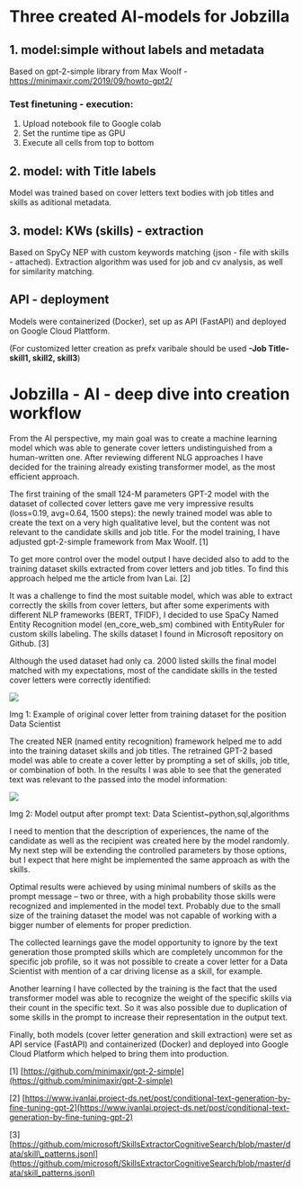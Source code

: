 # Three created AI-models for Jobzilla

## 1. model:simple without labels and metadata

Based on gpt-2-simple library from Max Woolf - https://minimaxir.com/2019/09/howto-gpt2/

### Test finetuning - execution:

1. Upload notebook file to Google colab
2. Set the runtime tipe as GPU 
3. Execute all cells from top to bottom


## 2. model: with Title labels 
Model was trained based on cover letters text bodies with job titles and skills as aditional metadata.


##  3. model: KWs (skills) - extraction
Based on SpyCy NEP with custom keywords matching (json - file with skills - attached). 
Extraction algorithm was used for job and cv analysis, as well for similarity matching. 


## API - deployment
Models were containerized (Docker), set up as API (FastAPI) and deployed on Google Cloud Plattform.

(For customized letter creation as prefx varibale should be used **-Job Title-skill1, skill2, skill3**)


# Jobzilla - AI - deep dive into creation workflow

From the AI perspective, my main goal was to create a machine learning model which was able to generate cover letters undistinguished from a human-written one. After reviewing different NLG approaches I have decided for the training already existing transformer model, as the most efficient approach.

The first training of the small 124-M parameters GPT-2 model with the dataset of collected cover letters gave me very impressive results (loss=0.19, avg=0.64, 1500 steps): the newly trained model was able to create the text on a very high qualitative level, but the content was not relevant to the candidate skills and job title. For the model training, I have adjusted gpt-2-simple framework from Max Woolf. [1]

To get more control over the model output I have decided also to add to the training dataset skills extracted from cover letters and job titles. To find this approach helped me the article from Ivan Lai. [2]

It was a challenge to find the most suitable model, which was able to extract correctly the skills from cover letters, but after some experiments with different NLP frameworks (BERT, TFIDF), I decided to use SpaCy Named Entity Recognition model (en\_core\_web\_sm) combined with EntityRuler for custom skills labeling. The skills dataset I found in Microsoft repository on Github. [3]

Although the used dataset had only ca. 2000 listed skills the final model matched with my expectations, most of the candidate skills in the tested cover letters were correctly identified:

![](images/image15.png)

Img 1: Example of original cover letter from training dataset for the position Data Scientist

The created NER (named entity recognition) framework helped me to add into the training dataset skills and job titles. The retrained GPT-2 based model was able to create a cover letter by prompting a set of skills, job title, or combination of both. In the results I was able to see that the generated text was relevant to the passed into the model information:

![](images/image3.png)

Img 2: Model output after prompt text: Data Scientist~python,sql,algorithms

I need to mention that the description of experiences, the name of the candidate as well as the recipient was created here by the model randomly. My next step will be extending the controlled parameters by those options, but I expect that here might be implemented the same approach as with the skills.

Optimal results were achieved by using minimal numbers of skills as the prompt message – two or three, with a high probability those skills were recognized and implemented in the model text. Probably due to the small size of the training dataset the model was not capable of working with a bigger number of elements for proper prediction.

The collected learnings gave the model opportunity to ignore by the text generation those prompted skills which are completely uncommon for the specific job profile, so it was not possible to create a cover letter for a Data Scientist with mention of a car driving license as a skill, for example.

Another learning I have collected by the training is the fact that the used transformer model was able to recognize the weight of the specific skills via their count in the specific text. So it was also possible due to duplication of some skills in the prompt to increase their representation in the output text.

Finally, both models (cover letter generation and skill extraction) were set as API service (FastAPI) and containerized (Docker) and deployed into Google Cloud Platform which helped to bring them into production.

[1] [https://github.com/minimaxir/gpt-2-simple](https://github.com/minimaxir/gpt-2-simple)

[2] [https://www.ivanlai.project-ds.net/post/conditional-text-generation-by-fine-tuning-gpt-2](https://www.ivanlai.project-ds.net/post/conditional-text-generation-by-fine-tuning-gpt-2)

[3] [https://github.com/microsoft/SkillsExtractorCognitiveSearch/blob/master/data/skill\_patterns.jsonl](https://github.com/microsoft/SkillsExtractorCognitiveSearch/blob/master/data/skill_patterns.jsonl)
